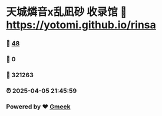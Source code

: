 # 天城燐音x乱凪砂 收录馆 :link: https://yotomi.github.io/rinsa 
### :page_facing_up: [48](https://yotomi.github.io/rinsa/tag.html) 
### :speech_balloon: 0 
### :hibiscus: 321263 
### :alarm_clock: 2025-04-05 21:45:59 
### Powered by :heart: [Gmeek](https://github.com/Meekdai/Gmeek)
